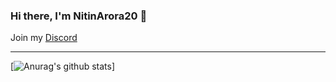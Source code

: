 ### Hi there, I'm NitinArora20 👋

Join my [Discord](https://discord.gg/XZeZS4q35h)

---
[![Anurag's github stats](https://github-readme-stats.vercel.app/api?username=NitinArora20)]
